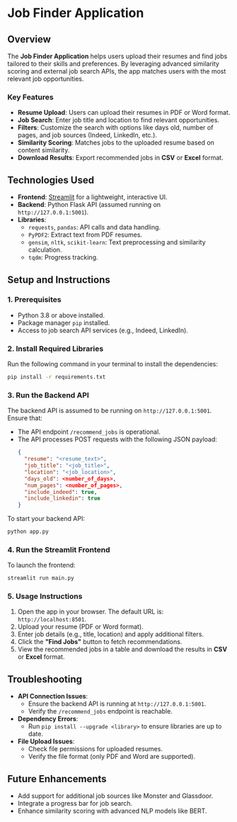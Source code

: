 
# Job Finder Application

## Overview
The **Job Finder Application** helps users upload their resumes and find jobs tailored to their skills and preferences. By leveraging advanced similarity scoring and external job search APIs, the app matches users with the most relevant job opportunities.

### Key Features
- **Resume Upload**: Users can upload their resumes in PDF or Word format.
- **Job Search**: Enter job title and location to find relevant opportunities.
- **Filters**: Customize the search with options like days old, number of pages, and job sources (Indeed, LinkedIn, etc.).
- **Similarity Scoring**: Matches jobs to the uploaded resume based on content similarity.
- **Download Results**: Export recommended jobs in **CSV** or **Excel** format.

## Technologies Used
- **Frontend**: [Streamlit](https://streamlit.io/) for a lightweight, interactive UI.
- **Backend**: Python Flask API (assumed running on `http://127.0.0.1:5001`).
- **Libraries**:
  - `requests`, `pandas`: API calls and data handling.
  - `PyPDF2`: Extract text from PDF resumes.
  - `gensim`, `nltk`, `scikit-learn`: Text preprocessing and similarity calculation.
  - `tqdm`: Progress tracking.

## Setup and Instructions

### 1. Prerequisites
- Python 3.8 or above installed.
- Package manager `pip` installed.
- Access to job search API services (e.g., Indeed, LinkedIn).

### 2. Install Required Libraries
Run the following command in your terminal to install the dependencies:
```bash
pip install -r requirements.txt
```

### 3. Run the Backend API
The backend API is assumed to be running on `http://127.0.0.1:5001`. Ensure that:
- The API endpoint `/recommend_jobs` is operational.
- The API processes POST requests with the following JSON payload:
  ```json
  {
    "resume": "<resume_text>",
    "job_title": "<job_title>",
    "location": "<job_location>",
    "days_old": <number_of_days>,
    "num_pages": <number_of_pages>,
    "include_indeed": true,
    "include_linkedin": true
  }
  ```

To start your backend API:
```bash
python app.py
```


### 4. Run the Streamlit Frontend
To launch the frontend:
```bash
streamlit run main.py
```


### 5. Usage Instructions
1. Open the app in your browser. The default URL is: `http://localhost:8501`.
2. Upload your resume (PDF or Word format).
3. Enter job details (e.g., title, location) and apply additional filters.
4. Click the **"Find Jobs"** button to fetch recommendations.
5. View the recommended jobs in a table and download the results in **CSV** or **Excel** format.

## Troubleshooting
- **API Connection Issues**:
  - Ensure the backend API is running at `http://127.0.0.1:5001`.
  - Verify the `/recommend_jobs` endpoint is reachable.
- **Dependency Errors**:
  - Run `pip install --upgrade <library>` to ensure libraries are up to date.
- **File Upload Issues**:
  - Check file permissions for uploaded resumes.
  - Verify the file format (only PDF and Word are supported).

## Future Enhancements
- Add support for additional job sources like Monster and Glassdoor.
- Integrate a progress bar for job search.
- Enhance similarity scoring with advanced NLP models like BERT.
